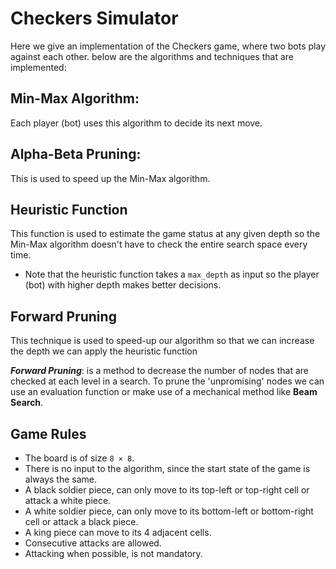# Checkers Simulator
Here we give an implementation of the Checkers game, where two bots play against each other.
below are the algorithms and techniques that are implemented:

## Min-Max Algorithm:
Each player (bot) uses this algorithm to decide its next move.

## Alpha-Beta Pruning:
This is used to speed up the Min-Max algorithm.

## Heuristic Function
This function is used to estimate the game status at any given depth so the Min-Max algorithm doesn't have to check the entire search space every time.
- Note that the heuristic function takes a `max_depth` as input so the player (bot) with higher depth makes better decisions.

## Forward Pruning
This technique is used to speed-up our algorithm so that we can increase the depth we can apply the heuristic function

***Forward Pruning***: is a method to decrease the number of nodes that are checked at each level in a search.
To prune the 'unpromising' nodes we can use an evaluation function or make use of a mechanical method like **Beam Search**.

## Game Rules
- The board is of size `8 × 8`.
- There is no input to the algorithm, since the start state of the game is always the same.
- A black soldier piece, can only move to its top-left or top-right cell or attack a white piece.
- A white soldier piece, can only move to its bottom-left or bottom-right cell or attack a black piece.
- A king piece can move to its 4 adjacent cells.
- Consecutive attacks are allowed.
- Attacking when possible, is not mandatory.
